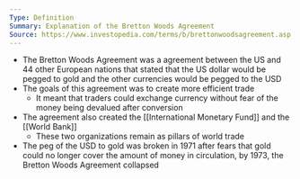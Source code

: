 ```yaml
---
Type: Definition
Summary: Explanation of the Bretton Woods Agreement
Source: https://www.investopedia.com/terms/b/brettonwoodsagreement.asp
---
```


- The Bretton Woods Agreement was a agreement between the US and 44 other European nations that stated that the US dollar would be pegged to gold and the other currencies would be pegged to the USD
- The goals of this agreement was to create more efficient trade
	- It meant that traders could exchange currency without fear of the money being devalued after conversion
- The agreement also created the [[International Monetary Fund]] and the [[World Bank]]
	- These two organizations remain as pillars of world trade
- The peg of the USD to gold was broken in 1971 after fears that gold could no longer cover the amount of money in circulation, by 1973, the Bretton Woods Agreement collapsed